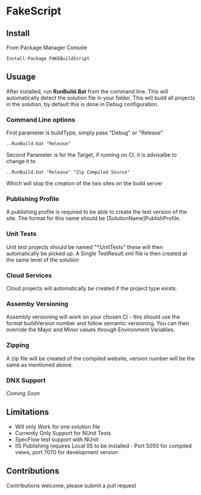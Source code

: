 # FakeScript

## Install

From Package Manager Console
````
Install-Package FAKEBuildScript
````
## Usuage

After installed, run __RunBuild.Bat__ from the command line. This will automatically detect the solution file in your folder. This will build all projects in the solution, by default this is done in Debug configuration.

### Command Line options
First parameter is buildType, simply pass "Debug" or "Release"

````
..RunBuild.bat "Release"
````
Second Parameter is for the Target, if running on CI, it is advisalbe to change it to
````
..RunBuild.bat "Release" "Zip Compiled Source"
````
Which will stop the creation of the two sites on the build server

### Publishing Profile
A publishing profile is required to be able to create the test version of the site. The format for this name should be [SolutionName]PublishProfile.

### Unit Tests
Unit test projects should be named "*.UnitTests" these will then automatically be picked up. A Single TestResult.xml file is then created at the same level of the solution

### Cloud Services
Cloud projects will automatically be created if the project type exists.

### Assemby Versioning
Assembly versioning will work on your chosen CI - this should use the format buildVersion number and follow semantic versioning. You can then override the Major and Minor values through Environment Variables.

### Zipping
A zip file will be created of the compiled website, version number will be the same as mentioned above.

### DNX Support
_Coming Soon_

## Limitations

* Will only Work for one solution file
* Currently Only Support for NUnit Tests
* SpecFlow test support with NUnit
* IIS Publishing requires Local IIS to be installed - Port 5050 for compiled views, port 7070 for development version

## Contributions

Contributions welcome, please submit a pull request
